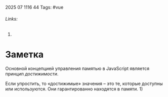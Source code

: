 2025 07 1116 44
Tags: #vue 
###### Links: 
1) 
# Заметка
Основной концепцией управления памятью в JavaScript является принцип _достижимости_.

Если упростить, то «достижимые» значения – это те, которые доступны или используются. Они гарантированно находятся в памяти.
1)